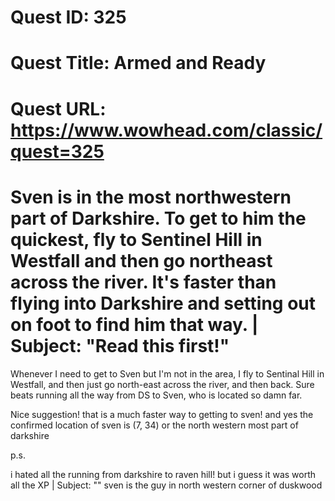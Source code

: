 # Quest ID: 325
# Quest Title: Armed and Ready
# Quest URL: https://www.wowhead.com/classic/quest=325
# Sven is in the most northwestern part of Darkshire. To get to him the quickest, fly to Sentinel Hill in Westfall and then go northeast across the river. It's faster than flying into Darkshire and setting out on foot to find him that way. | Subject: "Read this first!"
Whenever I need to get to Sven but I'm not in the area, I fly to Sentinal Hill in Westfall, and then just go north-east across the river, and then back.
Sure beats running all the way from DS to Sven, who is located so damn far.

Nice suggestion! that is a much faster way to getting to sven! and yes the confirmed location of sven is (7, 34) or the north western most part of darkshire

p.s.

i hated all the running from darkshire to raven hill! but i guess it was worth all the XP | Subject: "<Blank>"
sven is the guy in north western corner of duskwood